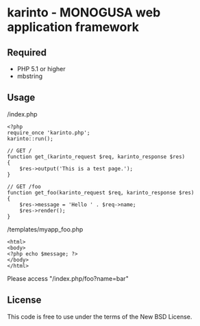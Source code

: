 # karinto - MONOGUSA web application framework

## Required

* PHP 5.1 or higher
* mbstring

## Usage

/index.php

    <?php
    require_once 'karinto.php';
    karinto::run();
    
    // GET /
    function get_(karinto_request $req, karinto_response $res)
    {
        $res->output('This is a test page.');
    }
    
    // GET /foo
    function get_foo(karinto_request $req, karinto_response $res)
    {
        $res->message = 'Hello ' . $req->name;
        $res->render();
    }

/templates/myapp_foo.php

    <html>
    <body>
    <?php echo $message; ?>
    </body>
    </html>

Please access "/index.php/foo?name=bar"

## License

This code is free to use under the terms of the New BSD License.

